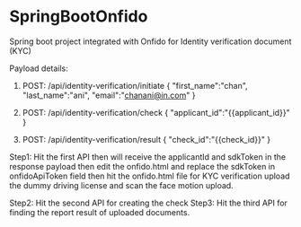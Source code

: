 # SpringBootOnfido
Spring boot project integrated with Onfido for Identity verification document (KYC)

Payload details:
1. POST: /api/identity-verification/initiate
{
    "first_name":"chan",
    "last_name":"ani",
    "email":"chanani@in.com"
}

2. POST: /api/identity-verification/check
{
    "applicant_id":"{{applicant_id}}"
}

3. POST: /api/identity-verification/result
{
    "check_id":"{{check_id}}"
}

Step1: Hit the first API then will receive the applicantId and sdkToken in the response payload then edit the onfido.html and replace the sdkToken in onfidoApiToken field then hit the onfido.html file for KYC verification upload the dummy driving license and scan the face motion upload.

Step2: Hit the second API for creating the check
Step3: Hit the third API for finding the report result of uploaded documents.
